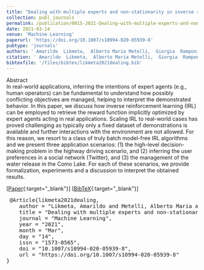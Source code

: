 ```yaml
---
title: "Dealing with multiple experts and non-stationarity in inverse reinforcement learning: an application to real-life problems"
collection: publ_journals
permalink: /publication/0015-2021-Dealing-with-multiple-experts-and-non-stationarity-in-inverse-reinforcement-learning-an-application-to-real-life-problems
date: 2021-03-14
venue: 'Machine Learning'
paperurl: 'https://doi.org/10.1007/s10994-020-05939-8'
pubtype: 'journals'
authors: ' Amarildo  Likmeta,  Alberto Maria Metelli,  Giorgia  Ramponi,  Andrea  Tirinzoni,  Matteo  Giuliani, and  Marcello  Restelli'
citation: ' Amarildo  Likmeta,  Alberto Maria Metelli,  Giorgia  Ramponi,  Andrea  Tirinzoni,  Matteo  Giuliani, and  Marcello  Restelli&quot;Dealing with multiple experts and non-stationarity in inverse reinforcement learning: an application to real-life problems.&quot; Machine Learning, 2021.'
bibtexfile: '/files/bibtex/likmeta2021dealing.bib'
---
```

Abstract
 <br> In real-world applications, inferring the intentions of expert agents (e.g., human operators) can be fundamental to understand how possibly conflicting objectives are managed, helping to interpret the demonstrated behavior. In this paper, we discuss how inverse reinforcement learning (IRL) can be employed to retrieve the reward function implicitly optimized by expert agents acting in real applications. Scaling IRL to real-world cases has proved challenging as typically only a fixed dataset of demonstrations is available and further interactions with the environment are not allowed. For this reason, we resort to a class of truly batch model-free IRL algorithms and we present three application scenarios: (1) the high-level decision-making problem in the highway driving scenario, and (2) inferring the user preferences in a social network (Twitter), and (3) the management of the water release in the Como Lake. For each of these scenarios, we provide formalization, experiments and a discussion to interpret the obtained results. <br> 

 [[Paper](https://doi.org/10.1007/s10994-020-05939-8){:target="_blank"}] [[BibTeX](/files/bibtex/likmeta2021dealing.bib){:target="_blank"}] 
<pre> @Article{likmeta2021dealing,
    author = "Likmeta, Amarildo and Metelli, Alberto Maria and Ramponi, Giorgia and Tirinzoni, Andrea and Giuliani, Matteo and Restelli, Marcello",
    title = "Dealing with multiple experts and non-stationarity in inverse reinforcement learning: an application to real-life problems",
    journal = "Machine Learning",
    year = "2021",
    month = "Mar",
    day = "14",
    issn = "1573-0565",
    doi = "10.1007/s10994-020-05939-8",
    url = "https://doi.org/10.1007/s10994-020-05939-8"
} </pre>
